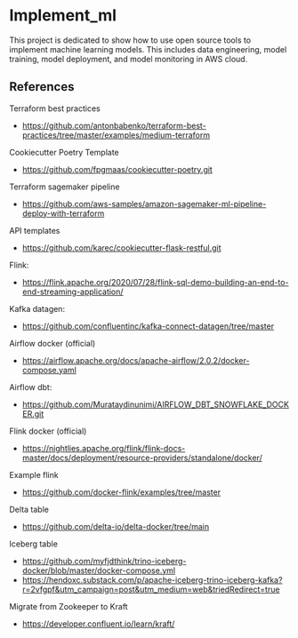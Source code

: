 # Implement_ml
This project is dedicated to show how to use open source tools to implement machine learning models.
This includes data engineering, model training, model deployment, and model monitoring in AWS cloud.

## References
Terraform best practices
- https://github.com/antonbabenko/terraform-best-practices/tree/master/examples/medium-terraform

Cookiecutter Poetry Template
- https://github.com/fpgmaas/cookiecutter-poetry.git

Terraform sagemaker pipeline
- https://github.com/aws-samples/amazon-sagemaker-ml-pipeline-deploy-with-terraform

API templates
- https://github.com/karec/cookiecutter-flask-restful.git

Flink:
- https://flink.apache.org/2020/07/28/flink-sql-demo-building-an-end-to-end-streaming-application/

Kafka datagen:
- https://github.com/confluentinc/kafka-connect-datagen/tree/master

Airflow docker (official)
- https://airflow.apache.org/docs/apache-airflow/2.0.2/docker-compose.yaml

Airflow dbt:
- https://github.com/Murataydinunimi/AIRFLOW_DBT_SNOWFLAKE_DOCKER.git

Flink docker (official)
- https://nightlies.apache.org/flink/flink-docs-master/docs/deployment/resource-providers/standalone/docker/

Example flink
- https://github.com/docker-flink/examples/tree/master

Delta table
- https://github.com/delta-io/delta-docker/tree/main

Iceberg table
- https://github.com/myfjdthink/trino-iceberg-docker/blob/master/docker-compose.yml
- https://hendoxc.substack.com/p/apache-iceberg-trino-iceberg-kafka?r=2vfgpf&utm_campaign=post&utm_medium=web&triedRedirect=true

Migrate from Zookeeper to Kraft
- https://developer.confluent.io/learn/kraft/

